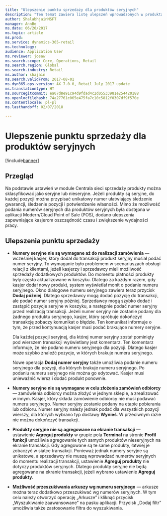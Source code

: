 ```yaml
---
title: "Ulepszenie punktu sprzedaży dla produktów seryjnych"
description: "Ten temat zawiera listę ulepszeń wprowadzonych w produktach seryjnych, aby umożliwić oszczędność czasu i zwiększenie efektywności działania."
author: ShalabhjainMSFT
manager: AnnBe
ms.date: 06/20/2017
ms.topic: article
ms.prod: 
ms.service: dynamics-365-retail
ms.technology: 
audience: Application User
ms.reviewer: josaw
ms.search.scope: Core, Operations, Retail
ms.search.region: Global
ms.search.industry: Retail
ms.author: shajain
ms.search.validFrom: 2017-08-01
ms.dyn365.ops.version: AX 7.0.0, Retail July 2017 update
ms.translationtype: HT
ms.sourcegitcommit: ea07d8e91c94d9fdad4c2d05533981e254420188
ms.openlocfilehash: 74a27761c065e475fa7c10c5812f0307df9f570e
ms.contentlocale: pl-pl
ms.lasthandoff: 02/07/2018

---
```


# <a name="pos-improvements-for-serialized-products"></a>Ulepszenie punktu sprzedaży dla produktów seryjnych

[!include[banner](includes/banner.md)]

## <a name="overview"></a>Przegląd 
Na podstawie ustawień w module Centrala sieci sprzedaży produkty można sklasyfikować jako seryjne lub nieseryjne. Jeżeli produkty są seryjne, do każdej pozycji można przypisać unikatowy numer ułatwiający śledzenie gwarancji, śledzenie pozycji i potwierdzenie własności. Mimo że możliwość podania numerów seryjnych dla produktów seryjnych była dostępna w aplikacji Modern/Cloud Point of Sale (POS), dodano ulepszenia zapewniające kasjerom oszczędność czasu i zwiększenie wydajności pracy.  

## <a name="pos-improvements"></a>Ulepszenia punktu sprzedaży

- **Numery seryjne nie są wymagane aż do realizacji zamówienia** — wcześniej kasjer, który dodał do transakcji produkt seryjny musiał podać numer seryjny. To wymaganie było problemem w scenariuszach obsługi relacji z klientami, jeżeli kasjerzy i sprzedawcy mieli możliwość sprzedaży dodatkowych produktów. Do momentu płatności produkty były często aktualizowane w koszyku. Dlatego za każdym razem, gdy kasjer dodał nowy produkt, system wyświetlał monit o podanie numeru seryjnego. Okno dialogowe numeru seryjnego zawiera teraz przycisk **Dodaj później**. Dlatego sprzedawcy mogą dodać pozycję do transakcji, ale podać numer seryjny później. Sprzedawcy mogą szybko dodać i zastąpić pozycje seryjne w koszyku, a następnie podać numer seryjny przed realizacją transakcji. Jeżeli numer seryjny nie zostanie podany dla żadnego produktu seryjnego, kasjer, który spróbuje dokończyć transakcję zobaczy komunikat o błędzie. Ten komunikat informuje o tym, że przed kontynuacją kasjer musi podać brakujące numery seryjne.

    Dla każdej pozycji seryjnej, dla której numer seryjny został pominięty pod wierszem transakcji wyświetlany jest komentarz. Ten komentarz informuje, że nie podano numeru seryjnego dla pozycji. Dlatego kasjer może szybko znaleźć pozycje, w których brakuje numeru seryjnego.

    Nowe operacja **Dodaj numer seryjny** także umożliwia podanie numeru seryjnego dla pozycji, dla których brakuje numeru seryjnego. Po podaniu numeru seryjnego nie można go edytować. Kasjer musi unieważnić wiersz i dodać produkt ponownie. 
    
- **Numery seryjne nie są wymagane w celu złożenia zamówień odbiorcy** — zamówienia odbiorcy można złożyć w jednym sklepie, a zrealizować w innym. Kasjer, który składa zamówienie odbiorcy nie musi podawać numeru seryjnego. Numer seryjny zostanie podany na etapie pobierania lub odbioru. Numer seryjny należy jednak podać dla wszystkich pozycji wierszy, dla których wybrano typ dostawy **Wynieś**. W przeciwnym razie nie można dokończyć transakcji.    
- **Produkty seryjne nie są agregowane na ekranie transakcji** — ustawienie **Agreguj produkty** w grupie pola **Terminal** na stronie **Profil funkcji** umożliwia agregowanie tych samych produktów nieseryjnych na ekranie transakcji. Gdy agregowane są te same produkty, łatwiej je zobaczyć w siatce transakcji. Ponieważ jednak numery seryjne są unikatowe, a sprzedawcy nie muszą wprowadzać numerów seryjnych do momentu realizacji transakcji, ustawienie **Agreguj produkty** nie dotyczy produktów seryjnych. Dlatego produkty seryjne nie będą agregowane na ekranie transakcji, jeżeli wybrano ustawienie **Agreguj produkty**.
- **Możliwość przeszukiwania arkuszy wg numeru seryjnego** — arkusze można teraz dodatkowo przeszukiwać wg numerów seryjnych. W tym celu należy otworzyć operację „Arkusze” i kliknąć przycisk „Wyszukiwanie zaawansowane” na pasku aplikacji. Przycisk „Dodaj filtr” umożliwia także zastosowanie filtra do wyszukiwania.

